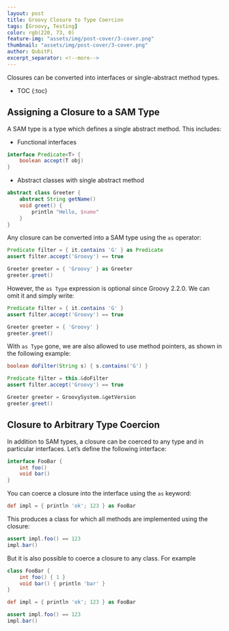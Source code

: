```yaml
---
layout: post
title: Groovy Closure to Type Coercion
tags: [Groovy, Testing]
color: rgb(220, 73, 0)
feature-img: "assets/img/post-cover/3-cover.png"
thumbnail: "assets/img/post-cover/3-cover.png"
author: QubitPi
excerpt_separator: <!--more-->
---
```


Closures can be converted into interfaces or single-abstract method types.

<!--more-->

* TOC
{:toc}

Assigning a Closure to a SAM Type
---------------------------------

A SAM type is a type which defines a single abstract method. This includes:

* Functional interfaces

```groovy
interface Predicate<T> {
    boolean accept(T obj)
}
```

* Abstract classes with single abstract method

```groovy
abstract class Greeter {
    abstract String getName()
    void greet() {
        println "Hello, $name"
    }
}
```

Any closure can be converted into a SAM type using the `as` operator:

```groovy
Predicate filter = { it.contains 'G' } as Predicate
assert filter.accept('Groovy') == true

Greeter greeter = { 'Groovy' } as Greeter
greeter.greet()
```

However, the `as Type` expression is optional since Groovy 2.2.0. We can omit it and simply write:

```groovy
Predicate filter = { it.contains 'G' }
assert filter.accept('Groovy') == true

Greeter greeter = { 'Groovy' }
greeter.greet()
```

With `as Type` gone, we are also allowed to use method pointers, as shown in the following example:

```groovy
boolean doFilter(String s) { s.contains('G') }

Predicate filter = this.&doFilter
assert filter.accept('Groovy') == true

Greeter greeter = GroovySystem.&getVersion
greeter.greet()
```

Closure to Arbitrary Type Coercion
----------------------------------

In addition to SAM types, a closure can be coerced to any type and in particular interfaces. Let’s define the following 
interface:

```groovy
interface FooBar {
    int foo()
    void bar()
}
```

You can coerce a closure into the interface using the `as` keyword:

```groovy
def impl = { println 'ok'; 123 } as FooBar
```

This produces a class for which all methods are implemented using the closure:

```groovy
assert impl.foo() == 123
impl.bar()
```

But it is also possible to coerce a closure to any class. For example

```groovy
class FooBar {
    int foo() { 1 }
    void bar() { println 'bar' }
}

def impl = { println 'ok'; 123 } as FooBar

assert impl.foo() == 123
impl.bar()
```
